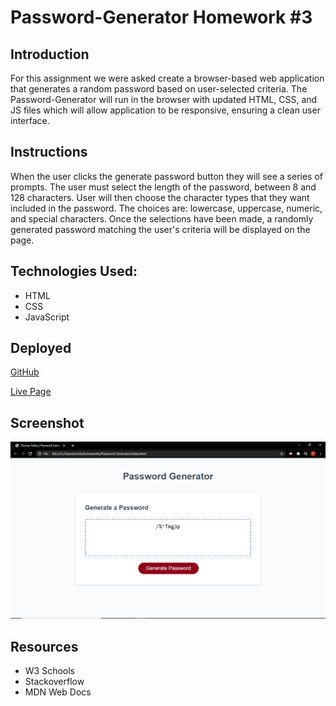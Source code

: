 # Password-Generator Homework #3
## Introduction

For this assignment we were asked create a browser-based web application that generates a random password based on user-selected criteria. The Password-Generator will run in the browser with updated HTML, CSS, and JS files which will allow application to be responsive, ensuring a clean user interface. 

## Instructions

When the user clicks the generate password button they will see a series of prompts. The user must select the length of the password, between 8 and 128 characters. User will then choose the character types that they want included in the password. The choices are: lowercase, uppercase, numeric, and special characters. Once the selections have been made, a randomly generated password matching the user's criteria will be displayed on the page.  


## Technologies Used:

* HTML
* CSS
* JavaScript

## Deployed

[GitHub](https://github.com/TomFallon9/Password-Generator)

[Live Page](https://tomfallon9.github.io/Password-Generator/)

## Screenshot
![Screenshot](https://github.com/TomFallon9/Password-Generator/blob/master/screenshot.png?raw=true)

## Resources
* W3 Schools
* Stackoverflow
* MDN Web Docs


